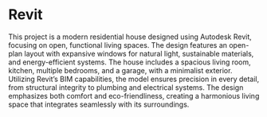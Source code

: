 # Revit
This project is a modern residential house designed using Autodesk Revit, focusing on open, functional living spaces. The design features an open-plan layout with expansive windows for natural light, sustainable materials, and energy-efficient systems. The house includes a spacious living room, kitchen, multiple bedrooms, and a garage, with a minimalist exterior. Utilizing Revit’s BIM capabilities, the model ensures precision in every detail, from structural integrity to plumbing and electrical systems. The design emphasizes both comfort and eco-friendliness, creating a harmonious living space that integrates seamlessly with its surroundings.
